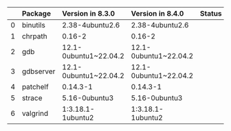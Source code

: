 <!-- markdown-link-check-disable -->

|    | Package   | Version in 8.3.0      | Version in 8.4.0      | Status   |
|---:|:----------|:----------------------|:----------------------|:---------|
|  0 | binutils  | 2.38-4ubuntu2.6       | 2.38-4ubuntu2.6       |          |
|  1 | chrpath   | 0.16-2                | 0.16-2                |          |
|  2 | gdb       | 12.1-0ubuntu1~22.04.2 | 12.1-0ubuntu1~22.04.2 |          |
|  3 | gdbserver | 12.1-0ubuntu1~22.04.2 | 12.1-0ubuntu1~22.04.2 |          |
|  4 | patchelf  | 0.14.3-1              | 0.14.3-1              |          |
|  5 | strace    | 5.16-0ubuntu3         | 5.16-0ubuntu3         |          |
|  6 | valgrind  | 1:3.18.1-1ubuntu2     | 1:3.18.1-1ubuntu2     |          |